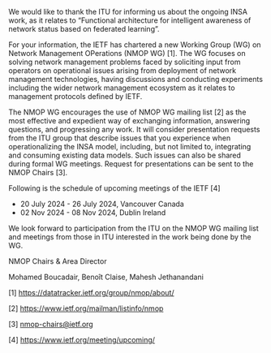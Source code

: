 We would like to thank the ITU for informing us about the ongoing INSA work, as it relates to “Functional architecture for intelligent awareness of network status based on federated learning”.
 
For your information, the IETF has chartered a new Working Group (WG) on Network Management OPerations (NMOP WG) [1]. The WG focuses on solving network management problems faced by soliciting input from operators on operational issues arising from deployment of network management technologies, having discussions and conducting experiments including the wider network management ecosystem as it relates to management protocols defined by IETF.
 
The NMOP WG encourages the use of NMOP WG mailing list [2] as the most effective and expedient way of exchanging information, answering questions, and progressing any work. It will consider presentation requests from the ITU group that describe issues that you experience when operationalizing the INSA model, including, but not limited to, integrating and consuming existing data models. Such issues can also be shared during formal WG meetings. Request for presentations can be sent to the NMOP Chairs [3].
 
Following is the schedule of upcoming meetings of the IETF [4]
- 20 July 2024 - 26 July 2024, Vancouver Canada
- 02 Nov 2024 - 08 Nov 2024, Dublin Ireland
 
We look forward to participation from the ITU on the NMOP WG mailing list and meetings from those in ITU interested in the work being done by the WG.
 
NMOP Chairs & Area Director

Mohamed Boucadair, Benoît Claise, Mahesh Jethanandani
 
[1] https://datatracker.ietf.org/group/nmop/about/

[2] https://www.ietf.org/mailman/listinfo/nmop

[3] nmop-chairs@ietf.org

[4] https://www.ietf.org/meeting/upcoming/
